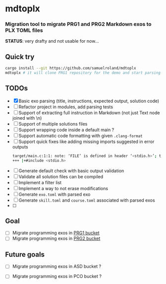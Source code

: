 # mdtoplx
### Migration tool to migrate PRG1 and PRG2 Markdown exos to PLX TOML files

**STATUS**: very drafty and not usable for now...

## Quick try
```sh
cargo install --git https://github.com/samuelroland/mdtoplx
mdtoplx # it will clone PRG1 repository for the demo and start parsing and compilation
```

## TODOs
- [x] Basic exo parsing (title, instructions, expected output, solution code)
- [ ] Refactor project in modules, add parsing tests
- [ ] Support of extracting full instruction in Markdown (not just Text node joined with \n)
- [ ] Support of multiple solutions files
- [ ] Support wrapping code inside a default main ?
- [ ] Support automatic code formatting with given `.clang-format`
- [ ] Support quick fixes like adding missing imports suggested in error outputs
    ```sh
    target/main.c:1:1: note: ‘FILE’ is defined in header ‘<stdio.h>’; this is probably fixable by adding ‘#include <stdio.h>’
    +++ |+#include <stdio.h>
    ```
- [ ] Generate default check with basic output validation
- [ ] Validate all solution files can be compiled
- [ ] Implement a filter list
- [ ] Implement a way to not erase modifications
- [ ] Generate `exo.toml` with parsed exo
- [ ] Generate `skill.toml` and `course.toml` associated with parsed exos
- [ ] 

## Goal
- [ ] Migrate programming exos in [PRG1 bucket](https://github.com/PRG1-HEIGVD/PRG1_Recueil_Exercices)
- [ ] Migrate programming exos in [PRG2 bucket](https://github.com/PRG2-HEIGVD/PRG2_Recueil_Exercices)

## Future goals
- [ ] Migrate programming exos in ASD bucket ?
- [ ] Migrate programming exos in PCO bucket ?

